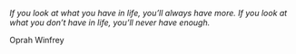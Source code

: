 <i>If you look at what you have in life, you’ll always have more. If you look at what you don’t have in life, you’ll never have enough.</i>

Oprah Winfrey